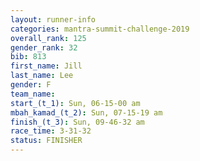 ```yaml
---
layout: runner-info 
categories: mantra-summit-challenge-2019 
overall_rank: 125
gender_rank: 32
bib: 813
first_name: Jill
last_name: Lee
gender: F
team_name:
start_(t_1): Sun, 06-15-00 am
mbah_kamad_(t_2): Sun, 07-15-19 am
finish_(t_3): Sun, 09-46-32 am
race_time: 3-31-32
status: FINISHER
---
```

